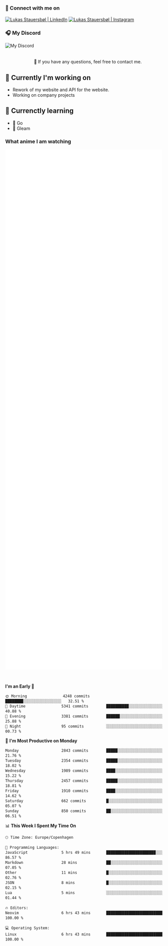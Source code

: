### 🔗 Connect with me on
<a href="https://www.instagram.com/lukas_stauersbol" target="_blank"><img align="center" src="https://raw.githubusercontent.com/stauersbol/stauersbol/main/images/instagram.svg" alt="Lukas Stauersbøl | LinkedIn" width="30px"/></a>
<a href="https://www.linkedin.com/in/lukas-stauersbol/" target="_blank"><img align="center" src="https://raw.githubusercontent.com/stauersbol/stauersbol/main/images/linkedin.svg" alt="Lukas Stauersbøl | Instagram" width="30px"/></a>

<p align="center">
 <h3>🎧 My Discord</h3>
 <img align="left" height="55px" src="https://discord.c99.nl/widget/theme-2/147806323323568128.png" alt="My Discord" />
</p>

<br/>
<br/>
<br/>
💬 If you have any questions, feel free to contact me.

## 🔭 Currently I'm working on
- Rework of my website and API for the website.
- Working on company projects
 
## 🌱 Currenctly learning
- 💙 Go
- 💜 Gleam

### What anime I am watching
<a href="https://anilist.co/user/slashiy/" align="center"><img align="center" width="500px" src="metrics.plugin.personal.anilist.svg" /></a>

<br/>

<!--START_SECTION:waka-->
**I'm an Early 🐤** 

```text
🌞 Morning                4248 commits        ████████░░░░░░░░░░░░░░░░░   32.51 % 
🌆 Daytime                5341 commits        ██████████░░░░░░░░░░░░░░░   40.88 % 
🌃 Evening                3381 commits        ██████░░░░░░░░░░░░░░░░░░░   25.88 % 
🌙 Night                  95 commits          ░░░░░░░░░░░░░░░░░░░░░░░░░   00.73 % 
```
📅 **I'm Most Productive on Monday** 

```text
Monday                   2843 commits        █████░░░░░░░░░░░░░░░░░░░░   21.76 % 
Tuesday                  2354 commits        █████░░░░░░░░░░░░░░░░░░░░   18.02 % 
Wednesday                1989 commits        ████░░░░░░░░░░░░░░░░░░░░░   15.22 % 
Thursday                 2457 commits        █████░░░░░░░░░░░░░░░░░░░░   18.81 % 
Friday                   1910 commits        ████░░░░░░░░░░░░░░░░░░░░░   14.62 % 
Saturday                 662 commits         █░░░░░░░░░░░░░░░░░░░░░░░░   05.07 % 
Sunday                   850 commits         ██░░░░░░░░░░░░░░░░░░░░░░░   06.51 % 
```


📊 **This Week I Spent My Time On** 

```text
🕑︎ Time Zone: Europe/Copenhagen

💬 Programming Languages: 
JavaScript               5 hrs 49 mins       ██████████████████████░░░   86.57 % 
Markdown                 28 mins             ██░░░░░░░░░░░░░░░░░░░░░░░   07.05 % 
Other                    11 mins             █░░░░░░░░░░░░░░░░░░░░░░░░   02.76 % 
JSON                     8 mins              █░░░░░░░░░░░░░░░░░░░░░░░░   02.15 % 
Lua                      5 mins              ░░░░░░░░░░░░░░░░░░░░░░░░░   01.44 % 

🔥 Editors: 
Neovim                   6 hrs 43 mins       █████████████████████████   100.00 % 

💻 Operating System: 
Linux                    6 hrs 43 mins       █████████████████████████   100.00 % 
```


<!--END_SECTION:waka-->
